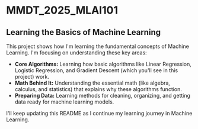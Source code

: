 # MMDT_2025_MLAI101

## Learning the Basics of Machine Learning

This project shows how I'm learning the fundamental concepts of Machine Learning. I'm focusing on understanding these key areas:

* **Core Algorithms:** Learning how basic algorithms like Linear Regression, Logistic Regression, and Gradient Descent (which you'll see in this project) work.
* **Math Behind It:** Understanding the essential math (like algebra, calculus, and statistics) that explains why these algorithms function.
* **Preparing Data:** Learning methods for cleaning, organizing, and getting data ready for machine learning models.

I'll keep updating this README as I continue my learning journey in Machine Learning.
